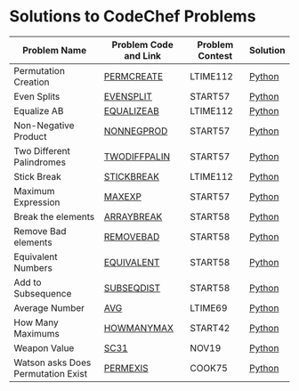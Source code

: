 <h1>Solutions to CodeChef Problems</h1>



| Problem Name | Problem Code and Link | Problem Contest | Solution |
|--------------|-----------------------|-----------------|----------|
| Permutation Creation | <a href= https://www.codechef.com/submit/PERMCREATE> PERMCREATE </a> | LTIME112 | <a href= https://github.com/Sumedha2/Competitive-Coding/blob/main/CodeChef/PERMCREATE.py> Python </a>|
| Even Splits | <a href=https://www.codechef.com/submit/EVENSPLIT> EVENSPLIT </a> | START57 | <a href=https://github.com/Sumedha2/Competitive-Coding/blob/main/CodeChef/EVENSPLIT.py > Python </a> |
| Equalize AB | <a href= https://www.codechef.com/submit/EQUALIZEAB> EQUALIZEAB </a> | LTIME112 | <a href= https://github.com/Sumedha2/Competitive-Coding/blob/main/CodeChef/EQUALIZEAB.py> Python </a> |
| Non-Negative Product | <a href= https://www.codechef.com/submit/NONNEGPROD> NONNEGPROD </a> | START57 | <a href= https://github.com/Sumedha2/Competitive-Coding/blob/main/CodeChef/NONNEGPROD.py> Python </a>
| Two Different Palindromes | <a href= https://www.codechef.com/submit/TWODIFFPALIN> TWODIFFPALIN </a> | START57 | <a href= https://github.com/Sumedha2/Competitive-Coding/blob/main/CodeChef/TWODIFFPALIN.py> Python </a>|
| Stick Break | <a href=https://www.codechef.com/submit/STICKBREAK> STICKBREAK </a> | LTIME112 | <a href = https://github.com/Sumedha2/Competitive-Coding/blob/main/CodeChef/STICKBREAK.py> Python </a>
| Maximum Expression | <a href=https://www.codechef.com/submit/MAXEXP> MAXEXP </a> | START57 | <a href= https://github.com/Sumedha2/Competitive-Coding/blob/main/CodeChef/MAXEXP.py> Python </a> |
| Break the elements | <a href=https://www.codechef.com/submit/ARRAYBREAK> ARRAYBREAK </a> | START58 | <a href=https://github.com/Sumedha2/Competitive-Coding/blob/main/CodeChef/ARRAYBREAK.py> Python </a> |
| Remove Bad elements | <a href=https://www.codechef.com/submit/REMOVEBAD> REMOVEBAD </a> | START58 | <a href=https://github.com/Sumedha2/Competitive-Coding/blob/main/CodeChef/REMOVEBAD.py> Python <a/>
| Equivalent Numbers | <a href=https://www.codechef.com/submit/EQUIVALENT> EQUIVALENT </a> | START58 | <a href=https://github.com/Sumedha2/Competitive-Coding/blob/main/CodeChef/EQUIVALENT.py> Python <a/>|
| Add to Subsequence | <a href=https://www.codechef.com/submit/SUBSEQDIST> SUBSEQDIST </a> | START58 | <a href=https://github.com/Sumedha2/Competitive-Coding/blob/main/CodeChef/SUBSEQDIST.py> Python <a/>|
| Average Number | <a href=https://www.codechef.com/submit/AVG> AVG </a> | LTIME69 | <a href=https://github.com/Sumedha2/Competitive-Coding/blob/main/CodeChef/AVG.py> Python <a/>| 
|How Many Maximums | <a href=https://www.codechef.com/submit/HOWMANYMAX> HOWMANYMAX </a>| START42 | <a href=https://github.com/Sumedha2/Competitive-Coding/blob/main/CodeChef/HOWMANYMAX.py> Python <a/>|
| Weapon Value | <a href=https://www.codechef.com/submit/SC31> SC31 </a> | NOV19 | <a href=https://github.com/Sumedha2/Competitive-Coding/blob/main/CodeChef/SC31.py> Python <a/>|
| Watson asks Does Permutation Exist | <a href=https://www.codechef.com/submit/PERMEXIS> PERMEXIS </a> | COOK75 | <a href=https://github.com/Sumedha2/Competitive-Coding/blob/main/CodeChef/PERMEXIS.py> Python <a/>|